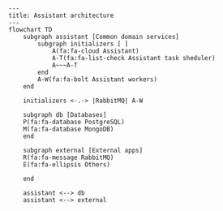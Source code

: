 <link
  href="https://cdnjs.cloudflare.com/ajax/libs/font-awesome/6.5.1/css/all.min.css"
  rel="stylesheet"
/>

```mermaid
---
title: Assistant architecture
---
flowchart TD
    subgraph assistant [Common domain services]
        subgraph initializers [ ]
            A(fa:fa-cloud Assistant)
            A-T(fa:fa-list-check Assistant task sheduler)
            A~~~A-T
        end
        A-W(fa:fa-bolt Assistant workers)
    end

    initializers <-.-> |RabbitMQ| A-W

    subgraph db [Databases]
    P(fa:fa-database PostgreSQL)
    M(fa:fa-database MongoDB)
    end

    subgraph external [External apps]
    R(fa:fa-message RabbitMQ)
    E(fa:fa-ellipsis Others)

    end

    assistant <--> db
    assistant <--> external
```
